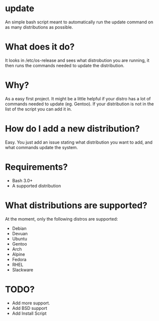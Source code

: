 # update
An simple bash script meant to automatically run the update command on as many distributions as possible.

# What does it do?

It looks in /etc/os-release and sees what distrobution you are running, it then runs the commands needed to update the distribution.

# Why?

As a easy first project. It might be a little helpful if your distro has a lot of commands needed to update (eg. Gentoo). If your distribution is not in the list of the script you can add it in.

# How do I add a new distribution?

Easy. You just add an issue stating what distribution you want to add, and what commands update the system.

# Requirements?

 - Bash 3.0+
 - A supported distribution

# What distributions are supported?

At the moment, only the following distros are supported:

- Debian
- Devuan
- Ubuntu
- Gentoo
- Arch
- Alpine
- Fedora
- RHEL
- Slackware

# TODO?

 - Add more support.
 - Add BSD support
 - Add Install Script
